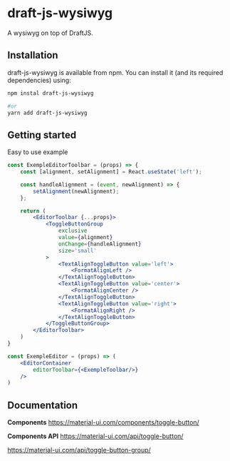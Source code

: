 # draft-js-wysiwyg
A wysiwyg on top of DraftJS.

## Installation

draft-js-wysiwyg is available from npm. You can install it (and its required dependencies) using:

```sh
npm instal draft-js-wysiwyg

#or
yarn add draft-js-wysiwyg
```

## Getting started

Easy to use example

```jsx
const ExempleEditorToolbar = (props) => {
    const [alignment, setAlignment] = React.useState('left');

    const handleAlignment = (event, newAlignment) => {
        setAlignment(newAlignment);
    };

    return (
        <EditorToolbar {...props}>
            <ToggleButtonGroup
                exclusive
                value={alignment}
                onChange={handleAlignment}
                size='small'
            >
                <TextAlignToggleButton value='left'>
                    <FormatAlignLeft />
                </TextAlignToggleButton>
                <TextAlignToggleButton value='center'>
                    <FormatAlignCenter />
                </TextAlignToggleButton>
                <TextAlignToggleButton value='right'>
                    <FormatAlignRight />
                </TextAlignToggleButton>
            </ToggleButtonGroup>
        </EditorToolbar>
    )
}

const ExempleEditor = (props) => (
    <EditorContainer
        editorToolbar={<ExempleToolbar/>}
    />
)
```

## Documentation

**Components**
https://material-ui.com/components/toggle-button/

**Components API**
https://material-ui.com/api/toggle-button/

https://material-ui.com/api/toggle-button-group/
